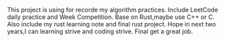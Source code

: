 This project is using for recorde my algorithm practices.
Include LeetCode daily practice and Week Competition.
Base on Rust,maybe use C++ or C.
Also include my rust learning note and final rust project.
Hope in next two years,I can learning strive and coding strive.
Final get a great job.

